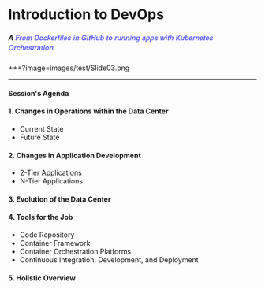 # Introduction to DevOps
##### <span style="font-family:Helvetica Neue; font-weight:bold">A <span style="color:#6565ff">From Dockerfiles in GitHub to running apps with Kubernetes Orchestration</span>

+++?image=images/test/Slide03.png

---

#### Session's Agenda

#### 1. Changes in Operations within the Data Center
* Current State
* Future State

#### 2. Changes in Application Development
* 2-Tier Applications
* N-Tier Applications

#### 3. Evolution of the Data Center

#### 4. Tools for the Job
* Code Repository
* Container Framework 
* Container Orchestration Platforms
* Continuous Integration, Development, and Deployment

#### 5. Holistic Overview

